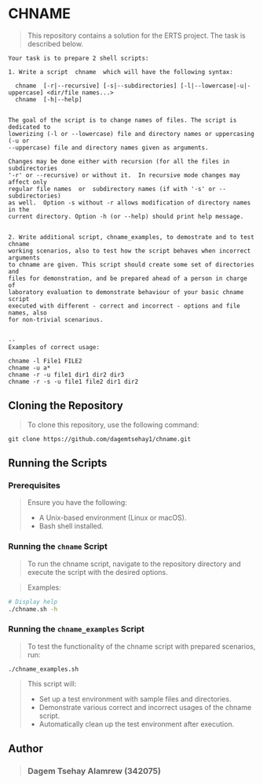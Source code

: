 # CHNAME
>This repository contains a solution for the ERTS project. The task is described below.
```
Your task is to prepare 2 shell scripts:

1. Write a script  chname  which will have the following syntax:

  chname  [-r|--recursive] [-s|--subdirectories] [-l|--lowercase|-u|-uppercase] <dir/file names...>
  chname  [-h|--help]
  

The goal of the script is to change names of files. The script is dedicated to
lowerizing (-l or --lowercase) file and directory names or uppercasing (-u or
--uppercase) file and directory names given as arguments. 

Changes may be done either with recursion (for all the files in subdirectories
'-r' or --recursive) or without it.  In recursive mode changes may affect only
regular file names  or  subdirectory names (if with '-s' or --subdirectories)
as well.  Option -s without -r allows modification of directory names in the
current directory. Option -h (or --help) should print help message.


2. Write additional script, chname_examples, to demostrate and to test chname
working scenarios, also to test how the script behaves when incorrect arguments
to chname are given. This script should create some set of directories and
files for demonstration, and be prepared ahead of a person in charge of
laboratory evaluation to demonstrate behaviour of your basic chname script
executed with different - correct and incorrect - options and file names, also
for non-trivial scenarious.


--
Examples of correct usage:

chname -l File1 FILE2
chname -u a*
chname -r -u file1 dir1 dir2 dir3
chname -r -s -u file1 file2 dir1 dir2
```

## Cloning the Repository
> To clone this repository, use the following command:
```
git clone https://github.com/dagemtsehay1/chname.git
```
## Running the Scripts
### Prerequisites
>Ensure you have the following:
> - A Unix-based environment (Linux or macOS).
> - Bash shell installed.

### Running the `chname` Script
>To run the chname script, navigate to the repository directory and execute the script with the desired options. 

>Examples:

```bash
# Display help
./chname.sh -h
```

### Running the `chname_examples` Script

>To test the functionality of the chname script with prepared scenarios, run:

```
./chname_examples.sh
```

>This script will:
> - Set up a test environment with sample files and directories.
>- Demonstrate various correct and incorrect usages of the chname script.
>- Automatically clean up the test environment after execution.
>

## Author
> ### Dagem Tsehay Alamrew (342075)